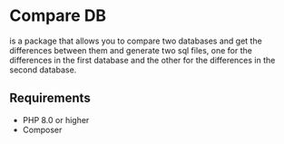 # Compare DB 
is a package that allows you to compare two databases and get the differences between them and generate two sql files, one for the differences in the first database and the other for the differences in the second database.

## Requirements
- PHP 8.0 or higher
- Composer
